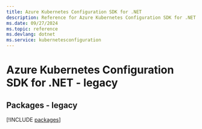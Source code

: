 ```yaml
---
title: Azure Kubernetes Configuration SDK for .NET
description: Reference for Azure Kubernetes Configuration SDK for .NET
ms.date: 09/27/2024
ms.topic: reference
ms.devlang: dotnet
ms.service: kubernetesconfiguration
---
```

# Azure Kubernetes Configuration SDK for .NET - legacy
## Packages - legacy
[!INCLUDE [packages](kubernetes-configuration-index.md)]